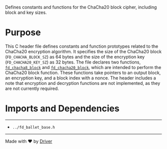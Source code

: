 <!--------------------------------------------------------------------------------->
<!-- IMPORTANT: This file is auto-generated by Driver (https://driver.ai). -------->
<!-- Manual edits may be overwritten on future commits. --------------------------->
<!--------------------------------------------------------------------------------->

Defines constants and functions for the ChaCha20 block cipher, including block and key sizes.

# Purpose
This C header file defines constants and function prototypes related to the ChaCha20 encryption algorithm. It specifies the size of the ChaCha20 block (`FD_CHACHA_BLOCK_SZ`) as 64 bytes and the size of the encryption key (`FD_CHACHA20_KEY_SZ`) as 32 bytes. The file declares two functions, [`fd_chacha8_block`](<#fd_chacha8_block>) and [`fd_chacha20_block`](<#fd_chacha20_block>), which are intended to perform the ChaCha20 block function. These functions take pointers to an output block, an encryption key, and a block index with a nonce. The header includes a note that encryption and decryption functions are not implemented, as they are not currently required.
# Imports and Dependencies

---
- `../fd_ballet_base.h`



---
Made with ❤️ by [Driver](https://www.driver.ai/)